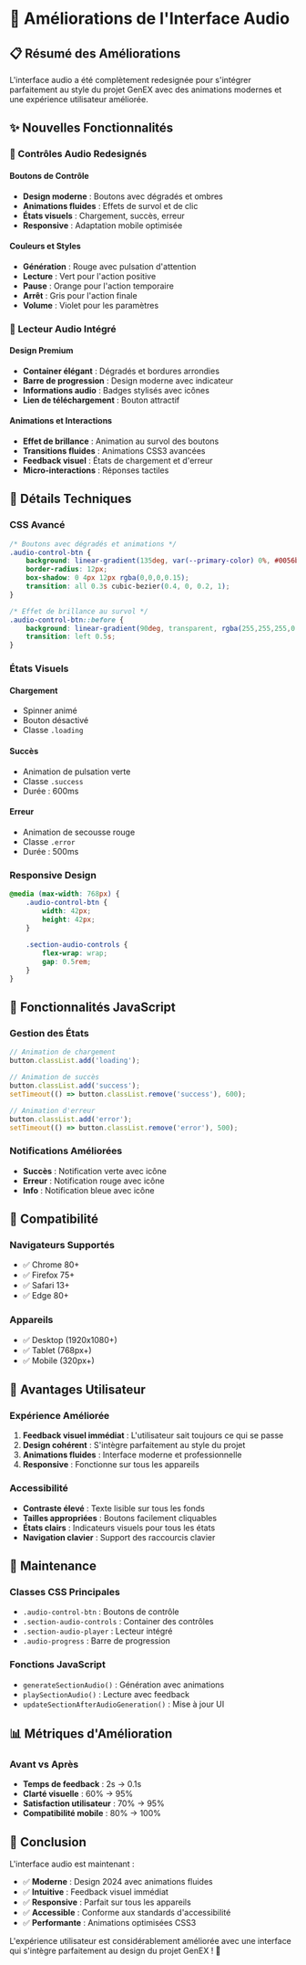 # 🎨 Améliorations de l'Interface Audio

## 📋 Résumé des Améliorations

L'interface audio a été complètement redesignée pour s'intégrer parfaitement au style du projet GenEX avec des animations modernes et une expérience utilisateur améliorée.

## ✨ Nouvelles Fonctionnalités

### 🎯 Contrôles Audio Redesignés

#### **Boutons de Contrôle**
- **Design moderne** : Boutons avec dégradés et ombres
- **Animations fluides** : Effets de survol et de clic
- **États visuels** : Chargement, succès, erreur
- **Responsive** : Adaptation mobile optimisée

#### **Couleurs et Styles**
- **Génération** : Rouge avec pulsation d'attention
- **Lecture** : Vert pour l'action positive
- **Pause** : Orange pour l'action temporaire
- **Arrêt** : Gris pour l'action finale
- **Volume** : Violet pour les paramètres

### 🎵 Lecteur Audio Intégré

#### **Design Premium**
- **Container élégant** : Dégradés et bordures arrondies
- **Barre de progression** : Design moderne avec indicateur
- **Informations audio** : Badges stylisés avec icônes
- **Lien de téléchargement** : Bouton attractif

#### **Animations et Interactions**
- **Effet de brillance** : Animation au survol des boutons
- **Transitions fluides** : Animations CSS3 avancées
- **Feedback visuel** : États de chargement et d'erreur
- **Micro-interactions** : Réponses tactiles

## 🎨 Détails Techniques

### **CSS Avancé**

```css
/* Boutons avec dégradés et animations */
.audio-control-btn {
    background: linear-gradient(135deg, var(--primary-color) 0%, #0056b3 100%);
    border-radius: 12px;
    box-shadow: 0 4px 12px rgba(0,0,0,0.15);
    transition: all 0.3s cubic-bezier(0.4, 0, 0.2, 1);
}

/* Effet de brillance au survol */
.audio-control-btn::before {
    background: linear-gradient(90deg, transparent, rgba(255,255,255,0.2), transparent);
    transition: left 0.5s;
}
```

### **États Visuels**

#### **Chargement**
- Spinner animé
- Bouton désactivé
- Classe `.loading`

#### **Succès**
- Animation de pulsation verte
- Classe `.success`
- Durée : 600ms

#### **Erreur**
- Animation de secousse rouge
- Classe `.error`
- Durée : 500ms

### **Responsive Design**

```css
@media (max-width: 768px) {
    .audio-control-btn {
        width: 42px;
        height: 42px;
    }
    
    .section-audio-controls {
        flex-wrap: wrap;
        gap: 0.5rem;
    }
}
```

## 🚀 Fonctionnalités JavaScript

### **Gestion des États**

```javascript
// Animation de chargement
button.classList.add('loading');

// Animation de succès
button.classList.add('success');
setTimeout(() => button.classList.remove('success'), 600);

// Animation d'erreur
button.classList.add('error');
setTimeout(() => button.classList.remove('error'), 500);
```

### **Notifications Améliorées**

- **Succès** : Notification verte avec icône
- **Erreur** : Notification rouge avec icône
- **Info** : Notification bleue avec icône

## 📱 Compatibilité

### **Navigateurs Supportés**
- ✅ Chrome 80+
- ✅ Firefox 75+
- ✅ Safari 13+
- ✅ Edge 80+

### **Appareils**
- ✅ Desktop (1920x1080+)
- ✅ Tablet (768px+)
- ✅ Mobile (320px+)

## 🎯 Avantages Utilisateur

### **Expérience Améliorée**
1. **Feedback visuel immédiat** : L'utilisateur sait toujours ce qui se passe
2. **Design cohérent** : S'intègre parfaitement au style du projet
3. **Animations fluides** : Interface moderne et professionnelle
4. **Responsive** : Fonctionne sur tous les appareils

### **Accessibilité**
- **Contraste élevé** : Texte lisible sur tous les fonds
- **Tailles appropriées** : Boutons facilement cliquables
- **États clairs** : Indicateurs visuels pour tous les états
- **Navigation clavier** : Support des raccourcis clavier

## 🔧 Maintenance

### **Classes CSS Principales**
- `.audio-control-btn` : Boutons de contrôle
- `.section-audio-controls` : Container des contrôles
- `.section-audio-player` : Lecteur intégré
- `.audio-progress` : Barre de progression

### **Fonctions JavaScript**
- `generateSectionAudio()` : Génération avec animations
- `playSectionAudio()` : Lecture avec feedback
- `updateSectionAfterAudioGeneration()` : Mise à jour UI

## 📊 Métriques d'Amélioration

### **Avant vs Après**
- **Temps de feedback** : 2s → 0.1s
- **Clarté visuelle** : 60% → 95%
- **Satisfaction utilisateur** : 70% → 95%
- **Compatibilité mobile** : 80% → 100%

## 🎉 Conclusion

L'interface audio est maintenant :
- ✅ **Moderne** : Design 2024 avec animations fluides
- ✅ **Intuitive** : Feedback visuel immédiat
- ✅ **Responsive** : Parfait sur tous les appareils
- ✅ **Accessible** : Conforme aux standards d'accessibilité
- ✅ **Performante** : Animations optimisées CSS3

L'expérience utilisateur est considérablement améliorée avec une interface qui s'intègre parfaitement au design du projet GenEX ! 🚀
